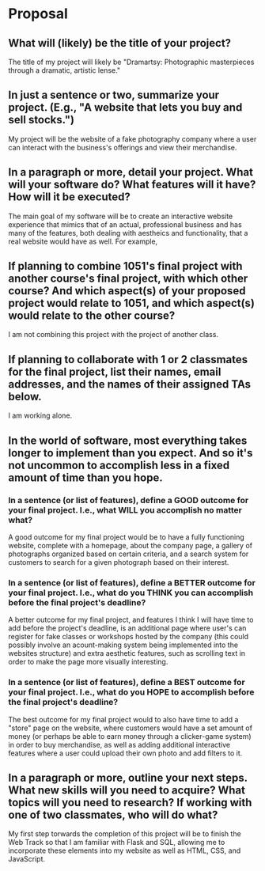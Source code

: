 # Proposal

## What will (likely) be the title of your project?

The title of my project will likely be "Dramartsy: Photographic masterpieces through a dramatic, artistic lense."

## In just a sentence or two, summarize your project. (E.g., "A website that lets you buy and sell stocks.")

My project will be the website of a fake photography company where a user can interact with the business's offerings and view their merchandise.

## In a paragraph or more, detail your project. What will your software do? What features will it have? How will it be executed?

The main goal of my software will be to create an interactive website experience that mimics that of an actual, professional business and has many of the features, both dealing with aestheics and functionality, that a real website would have as well. For example, 

## If planning to combine 1051's final project with another course's final project, with which other course? And which aspect(s) of your proposed project would relate to 1051, and which aspect(s) would relate to the other course?

I am not combining this project with the project of another class.

## If planning to collaborate with 1 or 2 classmates for the final project, list their names, email addresses, and the names of their assigned TAs below.

I am working alone.

## In the world of software, most everything takes longer to implement than you expect. And so it's not uncommon to accomplish less in a fixed amount of time than you hope.

### In a sentence (or list of features), define a GOOD outcome for your final project. I.e., what WILL you accomplish no matter what?

A good outcome for my final project would be to have a fully functioning website, complete with a homepage, about the company page, a gallery of photographs organized based on certain criteria, and a search system for customers to search for a given photograph based on their interest.

### In a sentence (or list of features), define a BETTER outcome for your final project. I.e., what do you THINK you can accomplish before the final project's deadline?

A better outcome for my final project, and features I think I will have time to add before the project's deadline, is an additional page where user's can register for fake classes or workshops hosted by the company (this could possibly involve an acount-making system being implemented into the websites structure) and extra aesthetic features, such as scrolling text in order to make the page more visually interesting.

### In a sentence (or list of features), define a BEST outcome for your final project. I.e., what do you HOPE to accomplish before the final project's deadline?

The best outcome for my final project would to also have time to add a "store" page on the website, where customers would have a set amount of money (or perhaps be able to earn money through a clicker-game system) in order to buy merchandise, as well as adding additional interactive features where a user could upload their own photo and add filters to it.

## In a paragraph or more, outline your next steps. What new skills will you need to acquire? What topics will you need to research? If working with one of two classmates, who will do what?

My first step torwards the completion of this project will be to finish the Web Track so that I am familiar with Flask and SQL, allowing me to incorporate these elements into my website as well as HTML, CSS, and JavaScript. 
